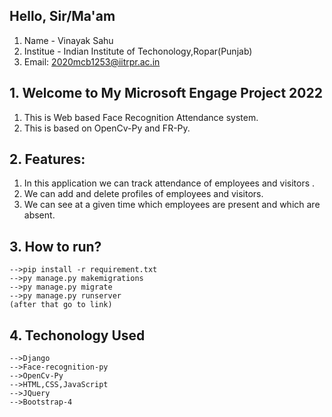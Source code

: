 ##  Hello, Sir/Ma'am 

1. Name - Vinayak Sahu
2. Institue - Indian Institute of Techonology,Ropar(Punjab)
3. Email: 2020mcb1253@iitrpr.ac.in

## 1. Welcome to My Microsoft Engage Project 2022

1. This is Web based Face Recognition Attendance system.
2. This is based on OpenCv-Py and FR-Py.

## 2. Features:

1. In this application we can track attendance of employees and visitors .
2. We can  add and delete profiles of employees and visitors.
3. We can  see at a given time which employees are present and which are absent.

## 3. How to run?

    -->pip install -r requirement.txt
    -->py manage.py makemigrations
    -->py manage.py migrate
    -->py manage.py runserver
    (after that go to link)

## 4. Techonology Used

    -->Django
    -->Face-recognition-py
    -->OpenCv-Py
    -->HTML,CSS,JavaScript
    -->JQuery
    -->Bootstrap-4

